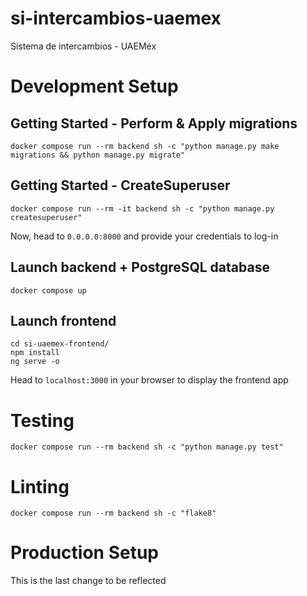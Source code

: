 # si-intercambios-uaemex
Sistema de intercambios - UAEMéx

# Development Setup 

## Getting Started - Perform & Apply migrations 
```shell
docker compose run --rm backend sh -c "python manage.py make migrations && python manage.py migrate"
```

## Getting Started - CreateSuperuser
```shell
docker compose run --rm -it backend sh -c "python manage.py createsuperuser"
```

Now, head to `0.0.0.0:8000` and provide your credentials to log-in

## Launch backend + PostgreSQL database
```shell
docker compose up 
```

## Launch frontend
```shell
cd si-uaemex-frontend/
npm install
ng serve -o
```

Head to `localhost:3000` in your browser to display the frontend app


# Testing

```shell
docker compose run --rm backend sh -c "python manage.py test"
```
# Linting

```shell
docker compose run --rm backend sh -c "flake8"
```


# Production Setup

This is the last change to be reflected